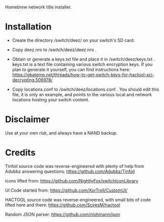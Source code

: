 Homebrew network title installer.

# Installation

 - Create the directory /switch/deez/ on your switch's SD card.
 
 - Copy deez.nro to /switch/deez/deez.nro .
 
 - Obtain or generate a keys.txt file and place it in /switch/deez/keys.txt .  keys.txt is a text file containing various switch encryption keys.  If you plan to generate it yourself, you can find instructions here:  https://gbatemp.net/threads/how-to-get-switch-keys-for-hactool-xci-decrypting.506978/
 
 - Copy locations.conf to /switch/deez/locations.conf .  You should edit this file, it is only an example, and points to the various local and network locations hosting your switch content.

# Disclaimer

Use at your own risk, and always have a NAND backup.

# Credits

Tinfoil source code was reverse-engineered with plenty of help from Adubbz answering questions:
https://github.com/Adubbz/Tinfoil

icons lifted from:
https://github.com/NightlyFox/switchIconLibrary

UI Code started from:
https://github.com/XorTroll/CustomUI/

HACTOOL source code was reverse-engineered, with small bits of code lifted here and there:
https://github.com/SciresM/hactool

Random JSON parser:
https://github.com/nlohmann/json
